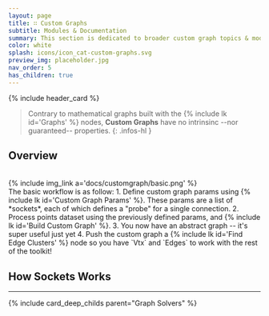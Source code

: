 ```yaml
---
layout: page
title: ∷ Custom Graphs
subtitle: Modules & Documentation
summary: This section is dedicated to broader custom graph topics & modules. Node specifics can be found on their dedicated node page.
color: white
splash: icons/icon_cat-custom-graphs.svg
preview_img: placeholder.jpg
nav_order: 5
has_children: true
---
```


{% include header_card %}

> Contrary to mathematical graphs built with the {% include lk id='Graphs' %} nodes, **Custom Graphs** have no intrinsinc --nor guaranteed-- properties.
{: .infos-hl }

## Overview
<br>
{% include img_link a='docs/customgraph/basic.png' %} 
<br>
The basic workflow is as follow:
1. Define custom graph params using {% include lk id='Custom Graph Params' %}. These params are a list of *sockets*, each of which defines a "probe" for a single connection.
2. Process points dataset using the previously defined params, and {% include lk id='Build Custom Graph' %}.
3. You now have an abstract graph -- it's super useful just yet
4. Push the custom graph a {% include lk id='Find Edge Clusters' %} node so you have `Vtx` and `Edges` to work with the rest of the toolkit!

## How Sockets Works



---
{% include card_deep_childs parent="Graph Solvers" %}